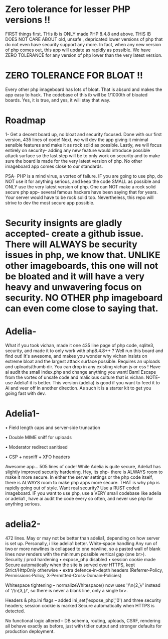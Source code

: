 
 
 
 
 # Zero tolerance for lesser PHP versions !! 
 FIRST things first. THis ib is ONLY made PHP 8.4.8 and above. THIS IB DOES NOT CARE ABOUT  old, unsafe , depricated lower versions of php that do not even have security support any more. In fact, when any new version of php comes out, this app will update as rapidly as possible. We have ZERO TOLERANCE for any version of php lower than the very latest version. 
 

 # ZERO TOLERANCE FOR BLOAT !!
Every other php imageboard has lots of bloat. That is absurd and makes the app easy to hack. The codebase of this ib will be 1/1000th of bloated boards. Yes, it is true, and yes, it will stay that way.  

# Roadmap

1- Get a decent board up, no bloat and security focused. Done with our first version, 435 lines of code! Next, we will dev the app giving it minimal sensible features and make it as rock solid as possible. Lastly, we will focus entirely on security- adding any new feature would introduce possible attack surface so the last step will be to only work on security and to make sure the board is made for the very latest version of php. No other imageboard app comes close to our standards. 

 
 PSA- PHP is a mind virus, a vortex of failure. IF you are going to use php, do NOT use it for anything serious, and keep the code SMALL as possible and ONLY use the very latest version of php. One can NOT make a rock solid secure php app- several famous hackers have been saying that for years. Your server would have to be rock solid too. Nevertheless, this repo will strive to dev the most secure app possible. 

# Security insignts are gladly accepted- create a github issue. There will ALWAYS be security issues in php, we know that. UNLIKE other imageboards, this one will not be bloated and it will have a very heavy and unwavering focus on security. NO OTHER php imageboard can even come close to saying that. 




 # Adelia- 

What if you took vichan, made it one 435 line page of php code, sqlite3, security, and made it to only work with php8.4.8++ ? Well run this board and find out! It's awesome, and makes you wonder why vichan insists on extreme bloat and the largest attack surface possible. Requires an uploads and uploads/thumb dir.  You can drop in any  existing vichan js or css ! Have ai audit the small index.php and change anything you want! Bam! Escape from the vortex of unsafe code and malicious culture that is vichan. NOTE- use Adelia1 it is better. This version (adelia) is good if you want to feed it to Ai and veer off in another direction. As such it is a starter kit to get you going fast with dev. 


# Adelia1- 

 • Field length caps and server‑side truncation
 
  • Double MIME sniff for uploads
  
  • Moderator redirect sanitised
  
  • CSP + nosniff + XFO headers


Awesome app... 505 lines of code! While Adelia is quite secure, Adelia1 has slightly improved security hardening. Hey, its php- there is ALWAYS room to make it more secure. In either the server settings or the php code itself, there is ALWAYS room to make php apps more secure. THAT is why php is rapidly going out of style. Want real security? Use a RUST coded imageboard. IF you want to use php, use a VERY small codebase like adelia or adelia1 , have ai audit the code every so often, and never use php for anything serious.  

# adelia2-

472 lines. May or may not be better than adelia1, depending on how server is set up. Personally, i like adelia1 better. White‑space handling	Any run of two or more newlines is collapsed to one newline, so a pasted wall of blank lines now renders with the minimum possible vertical gap (one br>). Security / prod hardening	• expose_php disabled
• session cookie made Secure automatically when the site is served over HTTPS, kept Strict/HttpOnly otherwise
• extra defence‑in‑depth headers (Referrer‑Policy, Permissions‑Policy, X‑Permitted‑Cross‑Domain‑Policies)

Whitespace tightening – normalizeWhitespace() now uses '/\n{2,}/' instead of '/\n{3,}/', so there is never a blank line, only a single br>.

Headers & php.ini flags – added ini_set('expose_php','0') and three security headers; session cookie is marked Secure automatically when HTTPS is detected.

No functional logic altered – DB schema, routing, uploads, CSRF, rendering all behave exactly as before, just with tidier output and stronger defaults for production deployment.















 
